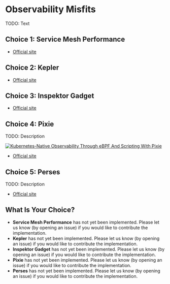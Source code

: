 # Observability Misfits

TODO: Text

## Choice 1: Service Mesh Performance

* [Official site](https://smp-spec.io)

## Choice 2: Kepler

* [Official site](https://sustainable-computing.io)

## Choice 3: Inspektor Gadget

* [Official site](https://inspektor-gadget.io)

## Choice 4: Pixie

TODO: Description

[![Kubernetes-Native Observability Through eBPF And Scripting With Pixie](https://img.youtube.com/vi/G-TnrmZtaCw/0.jpg)](https://youtu.be/G-TnrmZtaCw)
* [Official site](https://px.dev)

## Choice 5: Perses

TODO: Description

* [Official site](https://perses.dev)

## What Is Your Choice?

* **Service Mesh Performance** has not yet been implemented. Please let us know (by opening an issue) if you would like to contribute the implementation.
* **Kepler** has not yet been implemented. Please let us know (by opening an issue) if you would like to contribute the implementation.
* **Inspektor Gadget** has not yet been implemented. Please let us know (by opening an issue) if you would like to contribute the implementation.
* **Pixie** has not yet been implemented. Please let us know (by opening an issue) if you would like to contribute the implementation.
* **Perses** has not yet been implemented. Please let us know (by opening an issue) if you would like to contribute the implementation.
